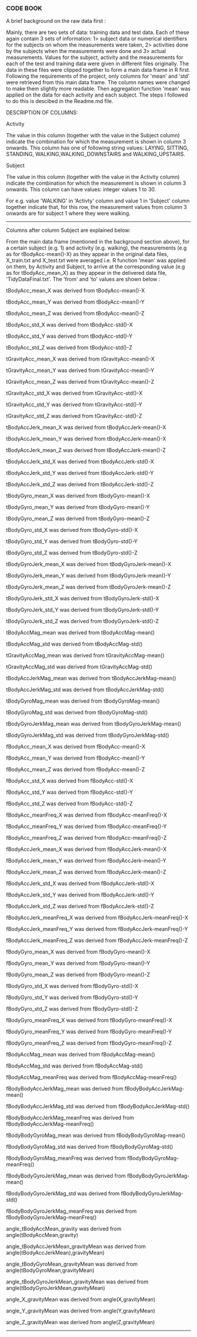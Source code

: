 

### CODE BOOK

A brief background  on the raw data first : 

Mainly, there are two sets of data: training data and test data. Each of these again contain 3 sets of information: 1> subject data or numerical identifiers for the subjects on whom the measurements were taken, 2> activities done by the subjects when the measurements were done and 3> actual measurements.
Values for the subject, activity and the measurements for each of the test and training data were given in different files originally. The data in these files were clipped together to form a main data frame in R first. Following the requirements of the project, only columns for 'mean' and 'std' were retrieved from this main data frame. The column names were changed to make them slightly more readable. 
Then aggregation function 'mean' was applied on the data for each activity and each subject.
The steps I followed to do this is descibed in the Readme.md file.

DESCRIPTION OF COLUMNS:

Activity

The value in this column (together with the value in the Subject column) indicate the combination for which the measurement is shown in column 3 onwards.
This column has one of following string values: LAYING, SITTING, STANDING, WALKING,WALKING_DOWNSTAIRS and WALKING_UPSTAIRS.

Subject

The value in this column (together with the value in the Activity column) indicate the combination for which the measurement is shown in column 3 onwards.
This column can have values: integer values 1 to 30.

For e.g. value 'WALKING' in 'Activty' column and value 1 in 'Subject' column together indicate that, for this row, the measurement values from column 3 onwards are for subject 1 where they were walking.

------
Columns after column Subject are explained below:

From the main data frame (mentioned in the background section above), for a certain subject (e.g. 1) and activity (e.g. walking), the measurements (e.g as for tBodyAcc-mean()-X) as they appear in the original data files, X_train.txt and X_test.txt were averaged i.e. R function 'mean' was applied on them, by Activity and Subject, to arrive at the corresponding value (e.g as for tBodyAcc_mean_X) as they appear in the delivered data file, 'TidyDataFinal.txt'. The 'from' and 'to' values are shown below : 

tBodyAcc_mean_X was derived from tBodyAcc-mean()-X

tBodyAcc_mean_Y  was derived from tBodyAcc-mean()-Y

tBodyAcc_mean_Z  was derived from tBodyAcc-mean()-Z

tBodyAcc_std_X  was derived from tBodyAcc-std()-X

tBodyAcc_std_Y  was derived from tBodyAcc-std()-Y

tBodyAcc_std_Z was derived from tBodyAcc-std()-Z

tGravityAcc_mean_X was derived from tGravityAcc-mean()-X

tGravityAcc_mean_Y was derived from tGravityAcc-mean()-Y

tGravityAcc_mean_Z was derived from tGravityAcc-mean()-Z

tGravityAcc_std_X was derived from tGravityAcc-std()-X

tGravityAcc_std_Y was derived from tGravityAcc-std()-Y

tGravityAcc_std_Z was derived from  tGravityAcc-std()-Z

tBodyAccJerk_mean_X was derived from tBodyAccJerk-mean()-X

tBodyAccJerk_mean_Y was derived from tBodyAccJerk-mean()-X

tBodyAccJerk_mean_Z was derived from tBodyAccJerk-mean()-Z

tBodyAccJerk_std_X was derived from tBodyAccJerk-std()-X

tBodyAccJerk_std_Y was derived from tBodyAccJerk-std()-Y

tBodyAccJerk_std_Z was derived from tBodyAccJerk-std()-Z

tBodyGyro_mean_X was derived from tBodyGyro-mean()-X

tBodyGyro_mean_Y was derived from tBodyGyro-mean()-Y

tBodyGyro_mean_Z was derived from tBodyGyro-mean()-Z

tBodyGyro_std_X was derived from tBodyGyro-std()-X

tBodyGyro_std_Y was derived from tBodyGyro-std()-Y

tBodyGyro_std_Z was derived from tBodyGyro-std()-Z

tBodyGyroJerk_mean_X was derived from tBodyGyroJerk-mean()-X

tBodyGyroJerk_mean_Y was derived from tBodyGyroJerk-mean()-Y

tBodyGyroJerk_mean_Z was derived from tBodyGyroJerk-mean()-Z

tBodyGyroJerk_std_X was derived from tBodyGyroJerk-std()-X

tBodyGyroJerk_std_Y was derived from tBodyGyroJerk-std()-Y

tBodyGyroJerk_std_Z  was derived from tBodyGyroJerk-std()-Z

tBodyAccMag_mean was derived from tBodyAccMag-mean()

tBodyAccMag_std was derived from tBodyAccMag-std()

tGravityAccMag_mean was derived from tGravityAccMag-mean()

tGravityAccMag_std was derived from tGravityAccMag-std()

tBodyAccJerkMag_mean was derived from tBodyAccJerkMag-mean()

tBodyAccJerkMag_std was derived from  tBodyAccJerkMag-std()

tBodyGyroMag_mean was derived from  tBodyGyroMag-mean()

tBodyGyroMag_std was derived from tBodyGyroMag-std()

tBodyGyroJerkMag_mean was derived from  tBodyGyroJerkMag-mean()

tBodyGyroJerkMag_std was derived from tBodyGyroJerkMag-std()

fBodyAcc_mean_X was derived from  fBodyAcc-mean()-X

fBodyAcc_mean_Y was derived from  fBodyAcc-mean()-Y

fBodyAcc_mean_Z was derived from  fBodyAcc-mean()-Z

fBodyAcc_std_X was derived from fBodyAcc-std()-X

fBodyAcc_std_Y was derived from fBodyAcc-std()-Y

fBodyAcc_std_Z was derived from fBodyAcc-std()-Z

fBodyAcc_meanFreq_X was derived from fBodyAcc-meanFreq()-X

fBodyAcc_meanFreq_Y was derived from fBodyAcc-meanFreq()-Y

fBodyAcc_meanFreq_Z was derived from fBodyAcc-meanFreq()-Z

fBodyAccJerk_mean_X was derived from fBodyAccJerk-mean()-X

fBodyAccJerk_mean_Y was derived from fBodyAccJerk-mean()-Y

fBodyAccJerk_mean_Z was derived from fBodyAccJerk-mean()-Z

fBodyAccJerk_std_X was derived from fBodyAccJerk-std()-X

fBodyAccJerk_std_Y was derived from fBodyAccJerk-std()-Y

fBodyAccJerk_std_Z was derived from fBodyAccJerk-std()-Z

fBodyAccJerk_meanFreq_X was derived from fBodyAccJerk-meanFreq()-X

fBodyAccJerk_meanFreq_Y was derived from fBodyAccJerk-meanFreq()-Y

fBodyAccJerk_meanFreq_Z was derived from fBodyAccJerk-meanFreq()-Z

fBodyGyro_mean_X was derived from fBodyGyro-mean()-X

fBodyGyro_mean_Y was derived from fBodyGyro-mean()-Y

fBodyGyro_mean_Z was derived from fBodyGyro-mean()-Z

fBodyGyro_std_X was derived from fBodyGyro-std()-X

fBodyGyro_std_Y was derived from fBodyGyro-std()-Y

fBodyGyro_std_Z was derived from fBodyGyro-std()-Z

fBodyGyro_meanFreq_X was derived from fBodyGyro-meanFreq()-X

fBodyGyro_meanFreq_Y was derived from fBodyGyro-meanFreq()-Y

fBodyGyro_meanFreq_Z was derived from fBodyGyro-meanFreq()-Z

fBodyAccMag_mean was derived from fBodyAccMag-mean()

fBodyAccMag_std was derived from fBodyAccMag-std()  

fBodyAccMag_meanFreq was derived from fBodyAccMag-meanFreq()

fBodyBodyAccJerkMag_mean was derived from fBodyBodyAccJerkMag-mean()

fBodyBodyAccJerkMag_std was derived from fBodyBodyAccJerkMag-std()

fBodyBodyAccJerkMag_meanFreq was derived from fBodyBodyAccJerkMag-meanFreq()

fBodyBodyGyroMag_mean was derived from  fBodyBodyGyroMag-mean()

fBodyBodyGyroMag_std was derived from fBodyBodyGyroMag-std()

fBodyBodyGyroMag_meanFreq was derived from  fBodyBodyGyroMag-meanFreq()

fBodyBodyGyroJerkMag_mean was derived from fBodyBodyGyroJerkMag-mean()

fBodyBodyGyroJerkMag_std was derived from fBodyBodyGyroJerkMag-std()

fBodyBodyGyroJerkMag_meanFreq was derived from fBodyBodyGyroJerkMag-meanFreq()

angle_tBodyAccMean_gravity was derived from angle(tBodyAccMean,gravity)

angle_tBodyAccJerkMean_gravityMean was derived from  angle(tBodyAccJerkMean),gravityMean)

angle_tBodyGyroMean_gravityMean was derived from angle(tBodyGyroMean,gravityMean)

angle_tBodyGyroJerkMean_gravityMean was derived from  angle(tBodyGyroJerkMean,gravityMean)

angle_X_gravityMean was derived from angle(X,gravityMean)

angle_Y_gravityMean  was derived from angle(Y,gravityMean)

angle_Z_gravityMean  was derived from angle(Z,gravityMean)

--------------------------




